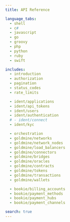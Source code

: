 ```yaml
---
title: API Reference

language_tabs:
  - shell
  - c#
  - javascript
  - go
  - groovy
  - php
  - python
  - ruby
  - swift

includes:
  - introduction
  - authorization
  - pagination
  - status_codes
  - rate_limits

  - ident/applications
  - ident/api_tokens
  - ident/users
  - ident/authentication
  # - ident/connect
  - ident/kyc

  - orchestration
  - goldmine/networks
  - goldmine/network_nodes
  - goldmine/load_balancers
  - goldmine/connectors
  - goldmine/bridges
  - goldmine/oracles
  - goldmine/contracts
  - goldmine/tokens
  - goldmine/transactions
  - goldmine/wallets

  - bookie/billing_accounts
  - bookie/payment_methods
  - bookie/payment_hubs
  - bookie/payment_channels

search: true
---
```

